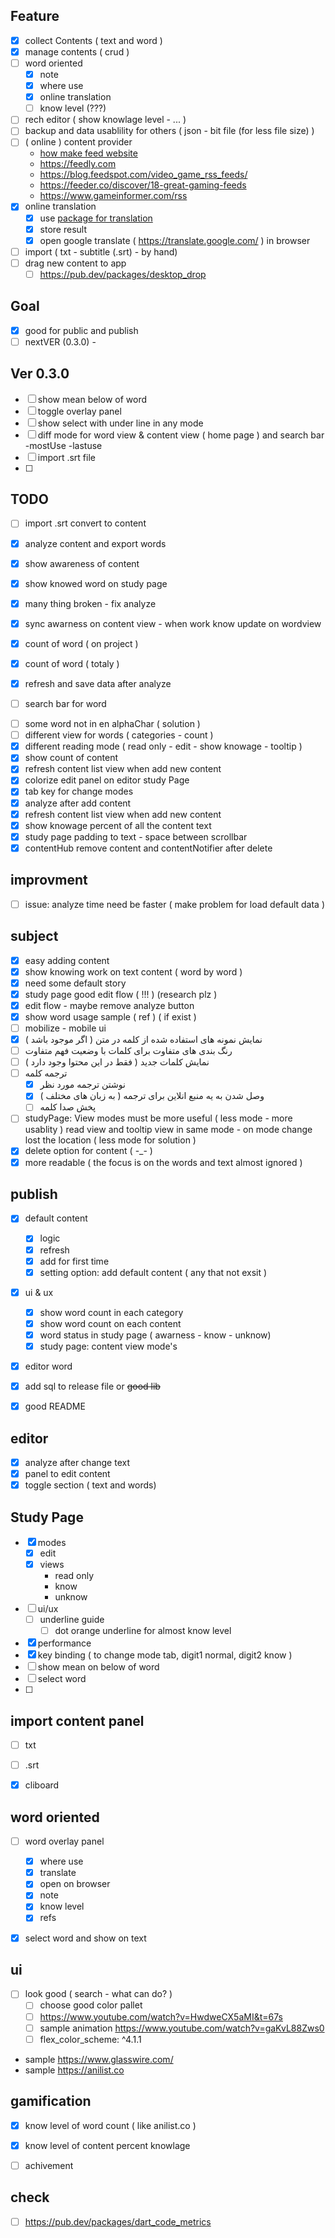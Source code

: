 

## Feature
- [x] collect Contents ( text and word )
- [x] manage contents ( crud )
- [ ] word oriented
  - [x] note
  - [x] where use
  - [x] online translation
  - [ ] know level (???)
- [ ] rech editor ( show knowlage level - ... )
- [ ] backup and data usablility for others ( json - bit file (for less file size) )
- [ ] ( online ) content provider
  - [how make feed website](https://themeisle.com/blog/news-aggregator-websites-examples/)
  - https://feedly.com
  - https://blog.feedspot.com/video_game_rss_feeds/
  - https://feeder.co/discover/18-great-gaming-feeds
  - https://www.gameinformer.com/rss
- [x] online translation
  - [x] use [package for translation](https://pub.dev/packages/translator)
  - [x] store result
  - [x] open google translate ( https://translate.google.com/ ) in browser
- [ ] import ( txt - subtitle (.srt) - by hand)
- [ ] drag new content to app
  - [ ] https://pub.dev/packages/desktop_drop

## Goal
* [x] good for public and publish
* [ ] nextVER (0.3.0) -

## Ver 0.3.0
- [ ] show mean below of word
- [ ] toggle overlay panel
- [ ] show select with under line in any mode
- [ ] diff mode for word view & content view ( home page ) and search bar -mostUse -lastuse 
- [ ] import .srt file
- [ ] 

## TODO
* [ ] import .srt convert to content
* [x] analyze content and export words
* [x] show awareness of content
* [x] show knowed word on study page

* [x] many thing broken - fix analyze
* [x] sync awarness on content view - when work know update on wordview
* [x] count of word ( on project )
* [x] count of word ( totaly )
* [x] refresh and save data after analyze
* [ ] search bar for word
- [ ] some word not in en alphaChar ( solution )
- [ ] different view for words ( categories - count )
- [x] different reading mode ( read only - edit - show knowage - tooltip )
- [x] show count of content
- [x] refresh content list view when add new content
- [x] colorize edit panel on editor study Page 
- [x] tab key for change modes
- [x] analyze after add content
- [x] refresh content list view when add new content
- [x] show knowage percent of all the content text
- [x] study page padding to text - space between scrollbar
- [x] contentHub remove content and contentNotifier after delete

## improvment
- [ ] issue: analyze time need be faster ( make problem for load default data )

## subject

- [x] easy adding content
- [x] show knowing work on text content ( word by word )
- [x] need some default story
- [x] study page good edit flow ( !!! ) (research plz )
- [x] edit flow - maybe remove analyze button
- [x] show word usage sample ( ref ) ( if exist )
- [ ] mobilize - mobile ui
- [x] نمایش نمونه های استفاده شده از کلمه در متن ( اگر موجود باشد )
- [ ] رنگ بندی های متفاوت برای کلمات با وضعیت فهم متفاوت
- [ ] نمایش کلمات جدید ( فقط در این محتوا وجود دارد )
- [ ] ترجمه کلمه
  - [x] نوشتن ترجمه مورد نظر
  - [x] وصل شدن به یه منبع انلاین برای ترجمه ( به زبان های مختلف )
  - [ ] پخش صدا کلمه
- [ ] studyPage: View modes must be more useful ( less mode - more usablity ) read view and tooltip view in same mode - on mode change lost the location ( less mode for solution )
- [x] delete option for content ( -_- )
- [x] more readable ( the focus is on the words and text almost ignored )

## publish
- [x] default content
  - [x] logic
  - [x] refresh
  - [x] add for first time
  - [x] setting option: add default content ( any that not exsit )
- [x] ui & ux
  - [x] show word count in each category
  - [x] show word count on each content
  - [x] word status in study page ( awarness - know - unknow)
  - [x] study page: content view mode's
- [x] editor word
- [x] add sql to release file or ~~good lib~~
- [x] good README


## editor
- [x] analyze after change text
- [x] panel to edit content
- [x] toggle section ( text and words)

## Study Page
- [x] modes
  - [x] edit
  - [x] views
    - read only
    - know
    - unknow
- [ ] ui/ux
  - [ ] underline guide
    - [ ] dot orange underline for almost know level
- [x] performance
- [x] key binding ( to change mode tab, digit1 normal, digit2 know )
- [ ] show mean on below of word
- [ ] select word
- [ ] 

## import content panel
- [ ] txt
- [ ] .srt
- [x] cliboard


## word oriented
- [ ] word overlay panel
  - [x] where use
  - [x] translate
  - [x] open on browser
  - [x] note
  - [x] know level
  - [x] refs
- [x] select word and show on text


## ui
- [ ] look good ( search - what can do? )
  - [ ] choose good color pallet
  - [ ] https://www.youtube.com/watch?v=HwdweCX5aMI&t=67s
  - [ ] sample animation https://www.youtube.com/watch?v=gaKvL88Zws0
  - [ ] flex_color_scheme: ^4.1.1
- sample https://www.glasswire.com/
- sample https://anilist.co


## gamification
- [x] know level of word count ( like anilist.co )
- [x] know level of content percent knowlage
- [ ] achivement


## check 
- [ ] https://pub.dev/packages/dart_code_metrics
